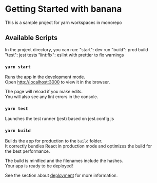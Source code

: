 # Getting Started with banana

This is a sample project for yarn workspaces in monorepo

## Available Scripts

In the project directory, you can run:
    "start": dev run
    "build": prod build
    "test":  jest tests
    "lint:fix": eslint with prettier to fix warnings

### `yarn start`

Runs the app in the development mode.\
Open [http://localhost:3000](http://localhost:3000) to view it in the browser.

The page will reload if you make edits.\
You will also see any lint errors in the console.

### `yarn test`

Launches the test runner (jest) based on jest.config.js

### `yarn build`

Builds the app for production to the `build` folder.\
It correctly bundles React in production mode and optimizes the build for the best performance.

The build is minified and the filenames include the hashes.\
Your app is ready to be deployed!

See the section about [deployment](https://facebook.github.io/create-react-app/docs/deployment) for more information.
